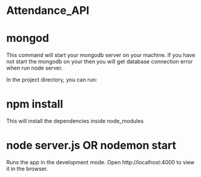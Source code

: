 # Attendance_API
# mongod
This command will start your mongodb server on your machine. If you have not start the mongodb on your then you will get database connection error when run node server.

In the project directory, you can run:

# npm install
This will install the dependencies inside node_modules

# node server.js OR nodemon start
Runs the app in the development mode. Open http://localhost:4000 to view it in the browser.
